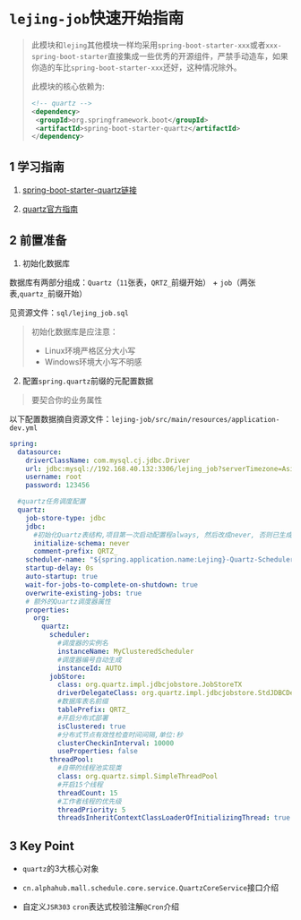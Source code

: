 # `lejing-job`快速开始指南

> 此模块和`lejing`其他模块一样均采用`spring-boot-starter-xxx`或者`xxx-spring-boot-starter`直接集成一些优秀的开源组件，严禁手动造车，如果你造的车比`spring-boot-starter-xxx`还好，这种情况除外。
>
> 
>
> 此模块的核心依赖为:
>
> ```xml
> <!-- quartz -->
> <dependency>
>  <groupId>org.springframework.boot</groupId>
>  <artifactId>spring-boot-starter-quartz</artifactId>
> </dependency>
> ```



## 1 学习指南

1. [spring-boot-starter-quartz链接](https://docs.spring.io/spring-boot/docs/2.5.4/reference/htmlsingle/#features.quartz)

2. [quartz官方指南](http://www.quartz-scheduler.org/)



## 2 前置准备

1. 初始化数据库

数据库有两部分组成：`Quartz`（`11`张表，`QRTZ_`前缀开始） + `job`（两张表,`quartz_`前缀开始）

见资源文件：`sql/lejing_job.sql`



> 初始化数据库是应注意：
>
> - Linux环境严格区分大小写
> - Windows环境大小写不明感



2. 配置`spring.quartz`前缀的元配置数据

> 要契合你的业务属性

以下配置数据摘自资源文件：`lejing-job/src/main/resources/application-dev.yml`

```yaml
spring:
  datasource:
    driverClassName: com.mysql.cj.jdbc.Driver
    url: jdbc:mysql://192.168.40.132:3306/lejing_job?serverTimezone=Asia/Shanghai&useSSL=false&allowPublicKeyRetrieval=true&autoReconnect=true&allowMultiQueries=true
    username: root
    password: 123456

  #quartz任务调度配置
  quartz:
    job-store-type: jdbc
    jdbc:
      #初始化Quartz表结构,项目第一次启动配置程always, 然后改成never, 否则已生成的job会被初始化掉
      initialize-schema: never
      comment-prefix: QRTZ_
    scheduler-name: "${spring.application.name:Lejing}-Quartz-Scheduler"
    startup-delay: 0s
    auto-startup: true
    wait-for-jobs-to-complete-on-shutdown: true
    overwrite-existing-jobs: true
    # 额外的Quartz调度器属性
    properties:
      org:
        quartz:
          scheduler:
            #调度器的实例名
            instanceName: MyClusteredScheduler
            #调度器编号自动生成
            instanceId: AUTO
          jobStore:
            class: org.quartz.impl.jdbcjobstore.JobStoreTX
            driverDelegateClass: org.quartz.impl.jdbcjobstore.StdJDBCDelegate
            #数据库表名前缀
            tablePrefix: QRTZ_
            #开启分布式部署
            isClustered: true
            #分布式节点有效性检查时间间隔,单位:秒
            clusterCheckinInterval: 10000
            useProperties: false
          threadPool:
            #自带的线程池实现类
            class: org.quartz.simpl.SimpleThreadPool
            #开启15个线程
            threadCount: 15
            #工作者线程的优先级
            threadPriority: 5
            threadsInheritContextClassLoaderOfInitializingThread: true
```



## 3 Key Point

- `quartz`的3大核心对象



- `cn.alphahub.mall.schedule.core.service.QuartzCoreService`接口介绍



- 自定义`JSR303` `cron`表达式校验注解`@Cron`介绍

